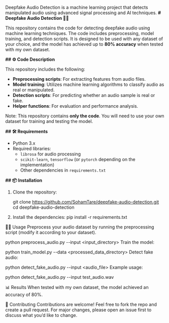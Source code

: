 
Deepfake Audio Detection is a machine learning project that detects manipulated audio using advanced signal processing and AI techniques.
**# Deepfake Audio Detection 🎤🤖**

This repository contains the code for detecting deepfake audio using machine learning techniques. The code includes preprocessing, model training, and detection scripts. It is designed to be used with any dataset of your choice, and the model has achieved up to **80% accuracy** when tested with my own dataset.

**## ⚙️ Code Description**

This repository includes the following:

- **Preprocessing scripts**: For extracting features from audio files.
- **Model training**: Utilizes machine learning algorithms to classify audio as real or manipulated.
- **Detection scripts**: For predicting whether an audio sample is real or fake.
- **Helper functions**: For evaluation and performance analysis.

Note: This repository contains **only the code**. You will need to use your own dataset for training and testing the model.

**## 🛠️ Requirements**

- Python 3.x
- Required libraries:  
  - `librosa` for audio processing
  - `scikit-learn`, `tensorflow` (or `pytorch` depending on the implementation)
  - Other dependencies in `requirements.txt`

**## 📦 Installation**

1. Clone the repository:
   
   git clone https://github.com/SohamTare/deepfake-audio-detection.git
   cd deepfake-audio-detection

2. Install the dependencies:
pip install -r requirements.txt

🏃‍♂️ Usage
Preprocess your audio dataset by running the preprocessing script (modify it according to your dataset).

python preprocess_audio.py --input <input_directory>
Train the model:

python train_model.py --data <processed_data_directory>
Detect fake audio:

python detect_fake_audio.py --input <audio_file>
Example usage:

python detect_fake_audio.py --input test_audio.wav


📊 Results
When tested with my own dataset, the model achieved an accuracy of 80%.

🤝 Contributing
Contributions are welcome! Feel free to fork the repo and create a pull request. For major changes, please open an issue first to discuss what you’d like to change.
